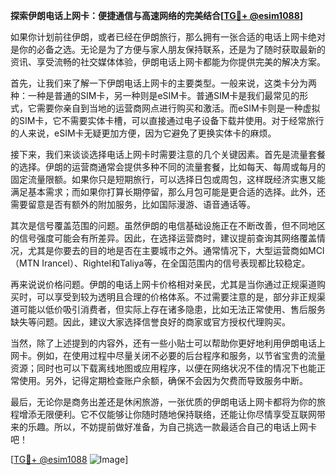 **探索伊朗电话上网卡：便捷通信与高速网络的完美结合[[TG💪+ @esim1088](https://t.me/s/esim1088)]**

如果你计划前往伊朗，或者已经在伊朗旅行，那么拥有一张合适的电话上网卡绝对是你的必备之选。无论是为了方便与家人朋友保持联系，还是为了随时获取最新的资讯、享受流畅的社交媒体体验，伊朗电话上网卡都能为你提供完美的解决方案。

首先，让我们来了解一下伊朗电话上网卡的主要类型。一般来说，这类卡分为两种：一种是普通的SIM卡，另一种则是eSIM卡。普通SIM卡是我们最常见的形式，它需要你亲自到当地的运营商网点进行购买和激活。而eSIM卡则是一种虚拟的SIM卡，它不需要实体卡槽，可以直接通过电子设备下载并使用。对于经常旅行的人来说，eSIM卡无疑更加方便，因为它避免了更换实体卡的麻烦。

接下来，我们来谈谈选择电话上网卡时需要注意的几个关键因素。首先是流量套餐的选择。伊朗的运营商通常会提供多种不同的流量套餐，比如每天、每周或每月的固定流量限额。如果你只是短期旅行，可以选择日包或周包，这样既经济实惠又能满足基本需求；而如果你打算长期停留，那么月包可能是更合适的选择。此外，还需要留意是否有额外的附加服务，比如国际漫游、语音通话等。

其次是信号覆盖范围的问题。虽然伊朗的电信基础设施正在不断改善，但不同地区的信号强度可能会有所差异。因此，在选择运营商时，建议提前查询其网络覆盖情况，尤其是你要去的目的地是否在主要城市之外。通常情况下，大型运营商如MCI（MTN Irancel）、Rightel和Taliya等，在全国范围内的信号表现都比较稳定。

再来说说价格问题。伊朗的电话上网卡价格相对亲民，尤其是当你通过正规渠道购买时，可以享受到较为透明且合理的价格体系。不过需要注意的是，部分非正规渠道可能以低价吸引消费者，但实际上存在诸多隐患，比如无法正常使用、售后服务缺失等问题。因此，建议大家选择信誉良好的商家或官方授权代理购买。

当然，除了上述提到的内容外，还有一些小贴士可以帮助你更好地利用伊朗电话上网卡。例如，在使用过程中尽量关闭不必要的后台程序和服务，以节省宝贵的流量资源；同时也可以下载离线地图或应用程序，以便在网络状况不佳的情况下也能正常使用。另外，记得定期检查账户余额，确保不会因为欠费而导致服务中断。

最后，无论你是商务出差还是休闲旅游，一张优质的伊朗电话上网卡都将为你的旅程增添无限便利。它不仅能够让你随时随地保持联络，还能让你尽情享受互联网带来的乐趣。所以，不妨提前做好准备，为自己挑选一款最适合自己的电话上网卡吧！

[[TG💪+ @esim1088](https://t.me/s/esim1088) ![Image](https://i.postimg.cc/4NQfJmqS/Snipaste-2025-05-13-00-14-12.png)]